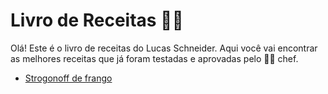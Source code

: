 # Livro de Receitas 🧑‍🍳

Olá! Este é o livro de receitas do Lucas Schneider. Aqui você vai encontrar as melhores receitas que já foram testadas e aprovadas pelo :man_cook: chef.

- [Strogonoff de frango](receitas/Strogonoff.md)
